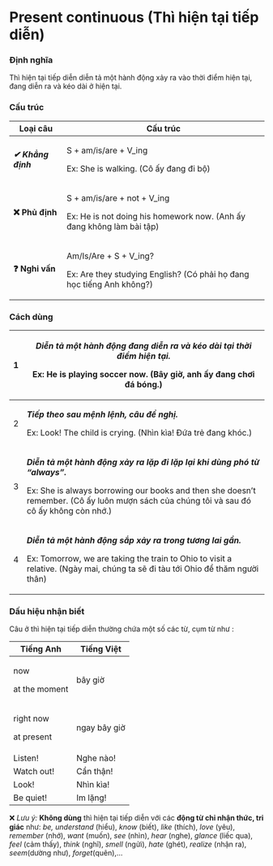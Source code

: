 # Present continuous (Thì hiện tại tiếp diễn)

### Định nghĩa

Thì hiện tại tiếp diễn diễn tả một hành động xảy ra vào thời điểm hiện tại, đang diễn ra và kéo dài ở hiện tại.

### Cấu trúc

| **Loại câu**       | **Cấu trúc**                                                                                                   |
| ------------------ | -------------------------------------------------------------------------------------------------------------- |
| _**✔ Khẳng định**_ | <p>S + am/is/are + V_ing</p><p>Ex: She is walking. (Cô ấy đang đi bộ)</p>                                      |
| **❌ Phủ định**     | <p>S + am/is/are + not + V_ing</p><p>Ex: He is not doing his homework now. (Anh ấy đang không làm bài tập)</p> |
| **❓ Nghi vấn**     | <p>Am/Is/Are + S + V_ing?</p><p>Ex: Are they studying English? (Có phải họ đang học tiếng Anh không?)</p>      |

### Cách dùng

| 1 | <p><em><strong>Diễn tả một hành động đang diễn ra và kéo dài tại thời điểm hiện tại.</strong></em></p><p>Ex: He is playing soccer now. (Bây giờ, anh ấy đang chơi đá bóng.)</p>                                                                       |
| - | ----------------------------------------------------------------------------------------------------------------------------------------------------------------------------------------------------------------------------------------------------- |
| 2 | <p><em><strong>Tiếp theo sau mệnh lệnh, câu đề nghị.</strong></em></p><p>Ex: Look! The child is crying. (Nhìn kìa! Đứa trẻ đang khóc.)</p>                                                                                                            |
| 3 | <p><em><strong>Diễn tả một hành động xảy ra lặp đi lặp lại khi dùng phó từ “always”.</strong></em></p><p>Ex: She is always borrowing our books and then she doesn’t remember. (Cô ấy luôn mượn sách của chúng tôi và sau đó cô ấy không còn nhớ.)</p> |
| 4 | <p><em><strong>Diễn tả một hành động sắp xảy ra trong tương lai gần.</strong></em></p><p>Ex: Tomorrow, we are taking the train to Ohio to visit a relative. (Ngày mai, chúng ta sẽ đi tàu tới Ohio để thăm người thân)</p>                            |

### Dấu hiệu nhận biết

Câu ở thì hiện tại tiếp diễn thường chứa một số các từ, cụm từ như :

| **Tiếng Anh**                     | **Tiếng Việt** |
| --------------------------------- | -------------- |
| <p>now</p><p>at the moment</p>    | bây giờ        |
| <p>right now</p><p>at present</p> | ngay bây giờ   |
| Listen!                           | Nghe nào!      |
| Watch out!                        | Cẩn thận!      |
| Look!                             | Nhìn kìa!      |
| Be quiet!                         | Im lặng!       |

❌ _Lưu ý:_ **Không dùng** thì hiện tại tiếp diễn với các **động từ chỉ nhận thức, tri giác** như: _be, understand_ (hiểu), _know_ (biết), _like_ (thích), _love_ (yêu), _remember_ (nhớ), _want_ (muốn), _see_ (nhìn), _hear_ (nghe), _glance_ (liếc qua), _feel_ (cảm thấy), _think_ (nghĩ), _smell_ (ngửi), _hate_ (ghét), _realize_ (nhận ra), _seem_(dường như),  _forget_(quên),…
